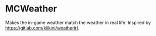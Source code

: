 # MCWeather

Makes the in-game weather match the weather in real life. Inspired by https://gitlab.com/klikini/weatherirl.
